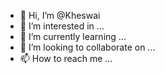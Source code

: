 - 👋 Hi, I’m @Kheswai
- 👀 I’m interested in ...
- 🌱 I’m currently learning ...
- 💞️ I’m looking to collaborate on ...
- 📫 How to reach me ...

<!---
Kheswai/Kheswai is a ✨ special ✨ repository because its `README.md` (this file) appears on your GitHub profile.
You can click the Preview link to take a look at your changes.
--->
